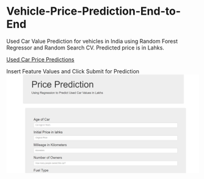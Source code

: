 # Vehicle-Price-Prediction-End-to-End
Used Car Value Prediction for vehicles in India using Random Forest Regressor and Random Search CV. Predicted price is in Lahks. 

[Used Car Price Predictions](https://usedvehiclepricepred.herokuapp.com/)

Insert Feature Values and Click Submit for Prediction
![GitHub Logo](/Capture.PNG)
